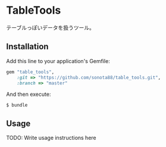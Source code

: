 # TableTools

テーブルっぽいデータを扱うツール。

## Installation

Add this line to your application's Gemfile:

```ruby
gem "table_tools",
    :git => "https://github.com/sonota88/table_tools.git",
    :branch => "master"
```

And then execute:

    $ bundle

## Usage

TODO: Write usage instructions here
